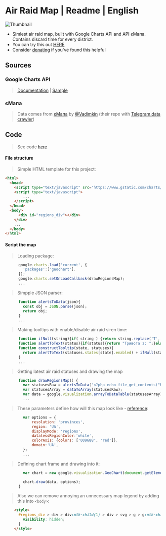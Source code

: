 # Air Raid Map | Readme | English
![Thumbnail]()
 - Simlest air raid map, built with Google Charts API and API єМапа. Contains discard time for every district.
 - You can try this out [HERE](https://puzzak.page/map)
 - Consider [donating](https://puzzak.diaka.ua/frd) if you've found this helpful


## Sources


### Google Charts API
> [Documentation](https://developers.google.com/chart/interactive/docs/gallery/geochart) | [Sample](https://developers.google.com/chart/interactive/docs/gallery/geochart#region-geocharts)


### єМапа
> Data comes from [єМапа](https://vadimklimenko.com/map/) by [@Vadimkin](https://github.com/Vadimkin) (their repo with [Telegram data crawler](https://github.com/Vadimkin/ukrainian-air-raid-sirens-dataset))


## Code

> See code [here](https://github.com/Puzzak/Air-Raid-Map/blob/main/simple.php)

#### File structure
> Simple HTML template for this project:
```html
<html>
  <head>
    <script type="text/javascript" src="https://www.gstatic.com/charts/loader.js"></script>
    <script type="text/javascript">
        ...
    </script>
  </head>
  <body>
      <div id="regions_div"></div>
    </div>
    ...
  </body>
</html>
```

#### Script the map
> Loading package:
```js
      google.charts.load('current', {
        'packages':['geochart'],
      });
      google.charts.setOnLoadCallback(drawRegionsMap);
      ...
```
> Simpple JSON parser:
```js
      function alertsToData(json){
        const obj = JSON.parse(json);
        return obj;
      }
      ...
```
> Making tooltips with enable/disable air raid siren time:
```js
      function ifNull(string){if( string ) {return string.replace('T', ", ").replace('+00:00', "");}else{return "";}}
      function alertToText(status){if(status){return "Тривога з: ";}else{return "Відбій з: ";}}
      function constructTooltip(state, statuses){
        return alertToText(statuses.states[state].enabled) + ifNull(statuses.states[state].disabled_at) + ifNull(statuses.states[state].enabled_at);
      }
      ...
```
> Getting latest air raid statuses and drawing the map
```js
      function drawRegionsMap() {
        var statusesRaw = alertsToData('<?php echo file_get_contents("https://emapa.fra1.cdn.digitaloceanspaces.com/statuses.json");?>');
        var statusesArray = dataToArray(statusesRaw);
        var data = google.visualization.arrayToDataTable(statusesArray);
        ...
```
> These parameters define how will this map look like - [reference](https://developers.google.com/chart/interactive/docs/gallery/geochart#configuration-options):
```js
        var options = {
            resolution: 'provinces',
            region: 'UA',
            displayMode: 'regions',
            datalessRegionColor:'white',
            colorAxis: {colors: ['009688', 'red']},
            domain:'UA',
        };
        ...
```
> Defining chart frame and drawing into it:
```js
        var chart = new google.visualization.GeoChart(document.getElementById('regions_div'));

        chart.draw(data, options);
      }
```

> Also we can remove annoying an unnecessary map legend by adding this into `<body>`:
```html
    <style>
      #regions_div > div > div:nth-child(1) > div > svg > g > g:nth-child(3){
        visibility: hidden;
      }
    </style>
```

